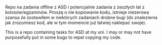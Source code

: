 Repo na zadania offline z ASD i potencjalnie zadania z zeszłych lat z kolosów/egzaminów. Proszę o nie kopiowanie kodu, istnieje niezerowa szansa że zostawiłem w niektórych zadaniach drobne bugi (do znalezienia jak zrozumiesz kod, ale w tym momencie już łatwiej naklepać swoje).

This is a repo containing tasks for ASD at my uni. I may or may not have purposefully put in some bugs to repel copying my code.
